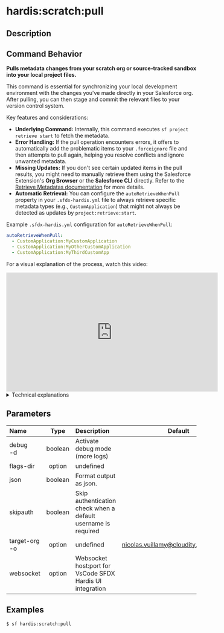 <!-- This file has been generated with command 'sf hardis:doc:plugin:generate'. Please do not update it manually or it may be overwritten -->
# hardis:scratch:pull

## Description


## Command Behavior

**Pulls metadata changes from your scratch org or source-tracked sandbox into your local project files.**

This command is essential for synchronizing your local development environment with the changes you've made directly in your Salesforce org. After pulling, you can then stage and commit the relevant files to your version control system.

Key features and considerations:

- **Underlying Command:** Internally, this command executes `sf project retrieve start` to fetch the metadata.
- **Error Handling:** If the pull operation encounters errors, it offers to automatically add the problematic items to your `.forceignore` file and then attempts to pull again, helping you resolve conflicts and ignore unwanted metadata.
- **Missing Updates:** If you don't see certain updated items in the pull results, you might need to manually retrieve them using the Salesforce Extension's **Org Browser** or the **Salesforce CLI** directly. Refer to the [Retrieve Metadatas documentation](https://sfdx-hardis.cloudity.com/salesforce-ci-cd-publish-task/#retrieve-metadatas) for more details.
- **Automatic Retrieval:** You can configure the `autoRetrieveWhenPull` property in your `.sfdx-hardis.yml` file to always retrieve specific metadata types (e.g., `CustomApplication`) that might not always be detected as updates by `project:retrieve:start`.

Example `.sfdx-hardis.yml` configuration for `autoRetrieveWhenPull`:
```yaml
autoRetrieveWhenPull:
  - CustomApplication:MyCustomApplication
  - CustomApplication:MyOtherCustomApplication
  - CustomApplication:MyThirdCustomApp
```

For a visual explanation of the process, watch this video:

<iframe width="560" height="315" src="https://www.youtube.com/embed/Ik6whtflmfY" title="YouTube video player" frameborder="0" allow="accelerometer; autoplay; clipboard-write; encrypted-media; gyroscope; picture-in-picture" allowfullscreen></iframe>

<details>
<summary>Technical explanations</summary>

The command's technical implementation focuses on robust metadata synchronization:

- **Salesforce CLI Wrapper:** It acts as a wrapper around the standard Salesforce CLI `sf project retrieve start` command, providing enhanced error handling and configuration options.
- **Force Source Pull Utility:** The core logic resides in the `forceSourcePull` utility function, which orchestrates the retrieval process, including handling `.forceignore` updates.
- **Configuration Integration:** It reads the `autoRetrieveWhenPull` setting from the project's `.sfdx-hardis.yml` to determine additional metadata to retrieve automatically.
- **User Feedback:** Provides clear messages to the user regarding the pull status and guidance for troubleshooting.
</details>


## Parameters

| Name              |  Type   | Description                                                   |                Default                 | Required | Options |
|:------------------|:-------:|:--------------------------------------------------------------|:--------------------------------------:|:--------:|:-------:|
| debug<br/>-d      | boolean | Activate debug mode (more logs)                               |                                        |          |         |
| flags-dir         | option  | undefined                                                     |                                        |          |         |
| json              | boolean | Format output as json.                                        |                                        |          |         |
| skipauth          | boolean | Skip authentication check when a default username is required |                                        |          |         |
| target-org<br/>-o | option  | undefined                                                     | nicolas.vuillamy@cloudity.com.playnico |          |         |
| websocket         | option  | Websocket host:port for VsCode SFDX Hardis UI integration     |                                        |          |         |

## Examples

```shell
$ sf hardis:scratch:pull
```


